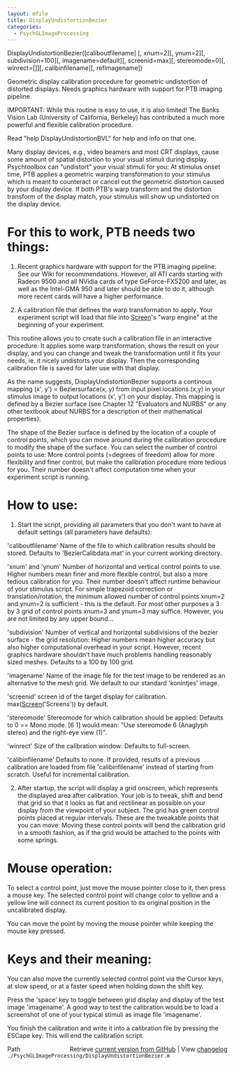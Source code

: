 ```yaml
---
layout: mfile
title: DisplayUndistortionBezier
categories:
  - PsychGLImageProcessing
---
```


DisplayUndistortionBezier\(\[caliboutfilename\] \[, xnum=2\]\[, ynum=2\]\[, subdivision=100\]\[, imagename=default\]\[, screenid=max\]\[, stereomode=0\]\[, winrect=\[\]\]\[, calibinfilename\]\[, refimagename\]\)

Geometric display calibration procedure for geometric undistortion of
distorted displays. Needs graphics hardware with support for PTB imaging
pipeline.

IMPORTANT: While this routine is easy to use, it is also limited\! The
Banks Vision Lab \(University of California, Berkeley\) has contributed a
much more powerful and flexible calibration procedure.

Read "help DisplayUndistortionBVL" for help and info on that one.


Many display devices, e.g., video beamers and most CRT displays, cause
some amount of spatial distortion to your visual stimuli during display.
Psychtoolbox can "undistort" your visual stimuli for you: At stimulus
onset time, PTB applies a geometric warping transformation to your
stimulus which is meant to counteract or cancel out the geometric
distortion caused by your display device. If both PTB's warp transform
and the distortion transform of the display match, your stimulus will
show up undistorted on the display device.

# For this to work, PTB needs two things:

1. Recent graphics hardware with support for the PTB imaging pipeline:
See our Wiki for recommendations. However, all ATI cards starting with
Radeon 9500 and all NVidia cards of type GeForce\-FX5200 and later, as
well as the Intel\-GMA 950 and later should be able to do it, although
more recent cards will have a higher performance.

2. A calibration file that defines the warp transformation to apply. Your
experiment script will load that file into [Screen](/docs/Screen)'s "warp engine" at the
beginning of your experiment.

This routine allows you to create such a calibration file in an
interactive procedure: It applies some warp transformation, shows the
result on your display, and you can change and tweak the transformation
until it fits your needs, ie. it nicely undistorts your display. Then the
corresponding calibration file is saved for later use with that display.

As the name suggests, DisplayUndistortionBezier supports a continous
mapping \(x', y'\) = Beziersurface\(x, y\) from input pixel locations \(x,y\)
in your stimulus image to output locations \(x', y'\) on your display. This
mapping is defined by a Bezier surface \(see Chapter 12 "Evaluators and
NURBS" or any other textbook about NURBS for a description of their
mathematical properties\).

The shape of the Bezier surface is defined by the location of a couple of
control points, which you can move around during the calibration
procedure to modify the shape of the surface. You can select the number
of control points to use: More control points \(=degrees of freedom\) allow
for more flexibility and finer control, but make the calibration procedure
more tedious for you. Their number doesn't affect computation time when
your experiment script is running.

# How to use:

1. Start the script, providing all parameters that you don't want to have
at default settings \(all parameters have defaults\):

'caliboutfilename' Name of the file to which calibration results should
be stored. Defaults to 'BezierCalibdata.mat' in your current working directory.

'xnum' and 'ynum' Number of horizontal and vertical control points to
use. Higher numbers mean finer and more flexible control, but also a more
tedious calibration for you. Their number doesn't affect runtime
behaviour of your stimulus script. For simple trapezoid correction or
translation/rotation, the minimum allowed number of control points xnum=2
and ynum=2 is sufficient \- this is the default. For most other purposes
a 3 by 3 grid of control points xnum=3 and ynum=3 may suffice. However,
you are not limited by any upper bound...

'subdivision' Number of vertical and horizontal subdivisions of the
bezier surface \- the grid resolution: Higher numbers mean higher accuracy
but also higher computational overhead in your script. However, recent
graphics hardware shouldn't have much problems handling reasonably sized
meshes. Defaults to a 100 by 100 grid.

'imagename' Name of the image file for the test image to be rendered as
an alternative to the mesh grid. We default to our standard 'konintjes'
image.

'screenid' screen id of the target display for calibration.
max\([Screen](/docs/Screen)\('Screens'\)\) by default.

'stereomode' Stereomode for which calibration should be applied: Defaults
to 0 == Mono mode. \[6 1\] would mean: "Use stereomode 6 \(Anaglyph stereo\)
and the right\-eye view \(1\)".

'winrect' Size of the calibration window: Defaults to full\-screen.

'calibinfilename' Defaults to none. If provided, results of a previous
calibration are loaded from file 'calibinfilename' instead of starting
from scratch. Useful for incremental calibration.

2. After startup, the script will display a grid onscreen, which
represents the displayed area after calibration. Your job is to tweak,
shift and bend that grid so that it looks as flat and rectilinear as
possible on your display from the viewpoint of your subject. The grid has
green control points placed at regular intervals. These are the tweakable
points that you can move: Moving these control points will bend the
calibration grid in a smooth fashion, as if the grid would be attached to
the points with some springs.

# Mouse operation:

To select a control point, just move the mouse pointer close to it, then
press a mouse key. The selected control point will change color to yellow
and a yellow line will connect its current position to its original
position in the uncalibrated display.

You can move the point by moving the mouse pointer while keeping the
mouse key pressed.


# Keys and their meaning:

You can also move the currently selected control point via the Cursor
keys, at slow speed, or at a faster speed when holding down the shift
key.

Press the 'space' key to toggle between grid display and display of the
test image 'imagename'. A good way to test the calibration would be to
load a screenshot of one of your typical stimuli as image file
'imagename'.

You finish the calibration and write it into a calibration file by
pressing the ESCape key. This will end the calibration script.


<div class="code_header" style="text-align:right;">
  <span style="float:left;">Path&nbsp;&nbsp;</span> <span class="counter">Retrieve <a href=
  "https://raw.github.com/Psychtoolbox-3/Psychtoolbox-3/beta/./PsychGLImageProcessing/DisplayUndistortionBezier.m">current version from GitHub</a> | View <a href=
  "https://github.com/Psychtoolbox-3/Psychtoolbox-3/commits/beta/./PsychGLImageProcessing/DisplayUndistortionBezier.m">changelog</a></span>
</div>
<div class="code">
  <code>./PsychGLImageProcessing/DisplayUndistortionBezier.m</code>
</div>
